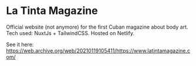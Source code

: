 # La Tinta Magazine

Official website (not anymore) for the first Cuban magazine about body art. Tech used: NuxtJs + TailwindCSS. Hosted on Netlify.

See it here: https://web.archive.org/web/20210119105411/https://www.latintamagazine.com/

